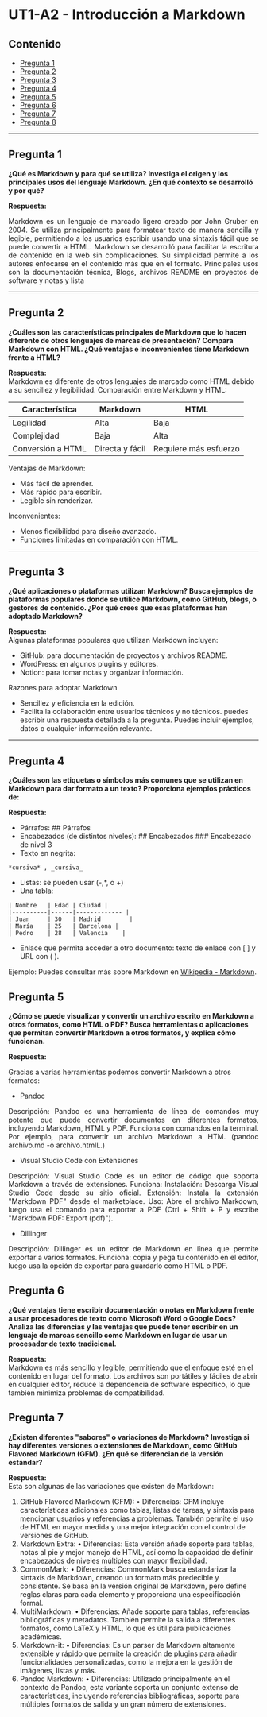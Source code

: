 # UT1-A2 - Introducción a Markdown

## Contenido
- [Pregunta 1](#pregunta-1)
- [Pregunta 2](#pregunta-2)
- [Pregunta 3](#pregunta-3)
- [Pregunta 4](#pregunta-4)
- [Pregunta 5](#pregunta-5)
- [Pregunta 6](#pregunta-6)
- [Pregunta 7](#pregunta-7)
- [Pregunta 8](#pregunta-8)


---

## Pregunta 1
**¿Qué es Markdown y para qué se utiliza? Investiga el origen y los principales usos del lenguaje Markdown. ¿En qué contexto se desarrolló y por qué?**

**Respuesta:**  
<p style="text-align: justify;">
Markdown es un lenguaje de marcado ligero creado por John Gruber en 2004. Se utiliza principalmente para formatear texto de manera sencilla y legible, permitiendo a los usuarios escribir usando una sintaxis fácil que se puede convertir a HTML.
Markdown se desarrolló para facilitar la escritura de contenido en la web sin complicaciones. Su simplicidad permite a los autores enfocarse en el contenido más que en el formato.
Principales usos son la documentación técnica, Blogs, archivos README en proyectos de software y notas y lista
</p>

---

## Pregunta 2
**¿Cuáles son las características principales de Markdown que lo hacen diferente de otros lenguajes de marcas de presentación? Compara Markdown con HTML. ¿Qué ventajas e inconvenientes tiene Markdown frente a HTML?**

**Respuesta:**  
Markdown es diferente de otros lenguajes de marcado como HTML debido a su sencillez y legibilidad. Comparación entre Markdown y HTML:

| Característica      | Markdown | HTML       |
|-------------|------|--------------|
| Legilidad  | Alta   | Baja       |
| Complejidad   | Baja   | Alta    |
| Conversión a HTML| Directa y fácil   | Requiere más esfuerzo     |

Ventajas de Markdown:
-	Más fácil de aprender.
-	Más rápido para escribir.
-	Legible sin renderizar.

Inconvenientes:
-	Menos flexibilidad para diseño avanzado.
-	Funciones limitadas en comparación con HTML.

---

## Pregunta 3
**¿Qué aplicaciones o plataformas utilizan Markdown? Busca ejemplos de plataformas populares donde se utilice Markdown, como GitHub, blogs, o gestores de contenido. ¿Por qué crees que esas plataformas han adoptado Markdown?**

**Respuesta:**  
Algunas plataformas populares que utilizan Markdown incluyen:

-   GitHub: para documentación de proyectos y archivos README.
-	WordPress: en algunos plugins y editores.
-	Notion: para tomar notas y organizar información.

Razones para adoptar Markdown

-	Sencillez y eficiencia en la edición.
-	Facilita la colaboración entre usuarios técnicos y no técnicos.
puedes escribir una respuesta detallada a la pregunta. Puedes incluir ejemplos, datos o cualquier información relevante.

---

## Pregunta 4
**¿Cuáles son las etiquetas o símbolos más comunes que se utilizan en Markdown para dar formato a un texto? Proporciona ejemplos prácticos de:**

**Respuesta:**  
-	Párrafos:  ## Párrafos
-	Encabezados (de distintos niveles): ## Encabezados  ### Encabezado de nivel 3
-	Texto en negrita:
 ```
*cursiva* , _cursiva_ 
```
-	Listas: se pueden usar (-,*, o +) 
-	Una tabla: 
```
| Nombre   | Edad | Ciudad |
|----------|------|------------- |
| Juan     | 30   | Madrid        |
| María    | 25   | Barcelona |
| Pedro    | 28   | Valencia    |
```
-	Enlace que permita acceder a otro documento: texto de enlace con [ ] y URL con ( ). 

Ejemplo: Puedes consultar más sobre Markdown en [Wikipedia - Markdown](https://es.wikipedia.org/wiki/Markdown).

## Pregunta 5
**¿Cómo se puede visualizar y convertir un archivo escrito en Markdown a otros formatos, como HTML o PDF? Busca herramientas o aplicaciones que permitan convertir Markdown a otros formatos, y explica cómo funcionan.**

**Respuesta:**  

Gracias a varias herramientas podemos convertir Markdown a otros formatos:

+ Pandoc
<p style="text-align: justify;">
Descripción: Pandoc es una herramienta de línea de comandos muy potente que puede convertir documentos en diferentes formatos, incluyendo Markdown, HTML y PDF.
Funciona con comandos en la terminal. Por ejemplo, para convertir un archivo Markdown a HTM. (pandoc archivo.md -o archivo.htmlL.)
</p>

+ Visual Studio Code con Extensiones
<p style="text-align: justify;">
Descripción: Visual Studio Code es un editor de código que soporta Markdown a través de extensiones.
Funciona:
Instalación: Descarga Visual Studio Code desde su sitio oficial.
Extensión: Instala la extensión "Markdown PDF" desde el marketplace.
Uso: Abre el archivo Markdown, luego usa el comando para exportar a PDF (Ctrl + Shift + P y escribe "Markdown PDF: Export (pdf)").
</p>

+ Dillinger 
<p style="text-align: justify;">
Descripción: Dillinger es un editor de Markdown en línea que permite exportar a varios formatos.
Funciona: copia y pega tu contenido en el editor, luego usa la opción de exportar para guardarlo como HTML o PDF.
</p>

## Pregunta 6
**¿Qué ventajas tiene escribir documentación o notas en Markdown frente a usar procesadores de texto como Microsoft Word o Google Docs? Analiza las diferencias y las ventajas que puede tener escribir en un lenguaje de marcas sencillo como Markdown en lugar de usar un procesador de texto tradicional.**  

**Respuesta:**  
Markdown es más sencillo y legible, permitiendo que el enfoque esté en el contenido en lugar del formato. Los archivos son portátiles y fáciles de abrir en cualquier editor, reduce la dependencia de software específico, lo que también minimiza problemas de compatibilidad.

## Pregunta 7
**¿Existen diferentes "sabores" o variaciones de Markdown? Investiga si hay diferentes versiones o extensiones de Markdown, como GitHub Flavored Markdown (GFM). ¿En qué se diferencian de la versión estándar?**  

**Respuesta:**  
Esta son algunas de las variaciones que existen de Markdown:
1.	GitHub Flavored Markdown (GFM):
•	Diferencias: GFM incluye características adicionales como tablas, listas de tareas, y sintaxis para mencionar usuarios y referencias a problemas. También permite el uso de HTML en mayor medida y una mejor integración con el control de versiones de GitHub.
2.	Markdown Extra:
•	Diferencias: Esta versión añade soporte para tablas, notas al pie y mejor manejo de HTML, así como la capacidad de definir encabezados de niveles múltiples con mayor flexibilidad.
3.	CommonMark:
•	Diferencias: CommonMark busca estandarizar la sintaxis de Markdown, creando un formato más predecible y consistente. Se basa en la versión original de Markdown, pero define reglas claras para cada elemento y proporciona una especificación formal.
4.	MultiMarkdown:
•	Diferencias: Añade soporte para tablas, referencias bibliográficas y metadatos. También permite la salida a diferentes formatos, como LaTeX y HTML, lo que es útil para publicaciones académicas.
5.	Markdown-it:
•	Diferencias: Es un parser de Markdown altamente extensible y rápido que permite la creación de plugins para añadir funcionalidades personalizadas, como la mejora en la gestión de imágenes, listas y más.
6.	Pandoc Markdown:
•	Diferencias: Utilizado principalmente en el contexto de Pandoc, esta variante soporta un conjunto extenso de características, incluyendo referencias bibliográficas, soporte para múltiples formatos de salida y un gran número de extensiones.

